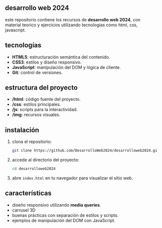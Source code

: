 ## desarrollo web 2024

este repositorio contiene los recursos de **desarrollo web 2024**, con material teorico y ejercicios utilizando tecnologías como html, css, javascript.

## tecnologías

- **HTML5**: estructuración semántica del contenido.
- **CSS3**: estilos y diseño responsivo.
- **JavaScript**: manipulación del DOM y lógica de cliente.
- **Git**: control de versiones.

## estructura del proyecto

  - **/html**: código fuente del proyecto.
  - **/css**: estilos principales.
  - **/js**: scripts para la interactividad.
  - **/img**: recursos visuales.
  
## instalación

1. clona el repositorio:
    ```bash
    git clone https://github.com/DesarrolloWeb2024/desarrolloweb2024.git
    ```
2. accede al directorio del proyecto:
    ```bash
    cd desarrolloweb2024
    ```
3. abre `index.html` en tu navegador para visualizar el sitio web.

## características

- diseño responsivo utilizando **media queries**.
- carrusel 3D
- buenas prácticas con separación de estilos y scripts.
- ejemplos de manipulación del DOM con JavaScript.